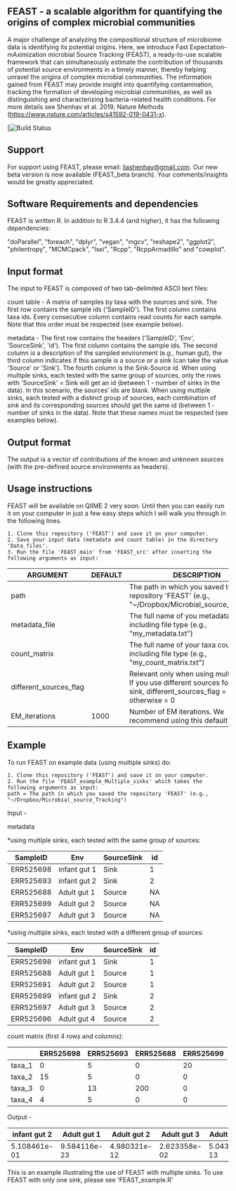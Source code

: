 FEAST - a scalable algorithm for quantifying the origins of complex microbial communities
-----------------------

A major challenge of analyzing the compositional structure of microbiome data is identifying its potential origins. Here, we introduce Fast Expectation-mAximization microbial Source Tracking (FEAST), a ready-to-use scalable framework that can simultaneously estimate the contribution of thousands of potential source environments in a timely manner, thereby helping unravel the origins of complex microbial communities. The information gained from FEAST may provide insight into quantifying contamination, tracking the formation of developing microbial communities, as well as distinguishing and characterizing bacteria-related health conditions.
For more details see Shenhav et al. 2019, Nature Methods (https://www.nature.com/articles/s41592-019-0431-x).

[![Build Status](https://api.travis-ci.org/nchitale/FEAST.svg?branch=FEAST_beta)

Support
-----------------------

For support using FEAST, please email: liashenhav@gmail.com. Our new beta version is now available (FEAST_beta branch). Your comments/insights would be greatly appreciated.


Software Requirements and dependencies
-----------------------

FEAST is written R. In addition to R 3.4.4 (and higher), it has the following dependencies:

"doParallel", "foreach",  "dplyr", "vegan", "mgcv", "reshape2", "ggplot2", "philentropy", "MCMCpack", "lsei", "Rcpp", "RcppArmadillo" and "cowplot".


Input format
-----------------------
The input to FEAST is composed of two tab-delimited ASCII text files:

count table  - A matrix of samples by taxa with the sources and sink. The first row contains the sample ids ('SampleID'). The first column contains taxa ids. Every consecutive column contains read counts for each sample. Note that this order must be respected (see example below).


metadata -  The first row contains the headers ('SampleID', 'Env', 'SourceSink', 'id'). The first column contains the sample ids. The second column is a description of the sampled environment (e.g., human gut), the third column indicates if this sample is a source or a sink (can take the value 'Source' or 'Sink'). The fourth column is the Sink-Source id.
When using multiple sinks, each tested with the same group of sources, only the rows with 'SourceSink' =  Sink will get an id (between 1 -  number of sinks in the data). In this scenario, the sources’ ids are blank.
When using multiple sinks, each tested with a distinct group of sources, each combination of sink and its corresponding sources should get the same id (between 1 -  number of sinks in the data).
Note that these names must be respected  (see examples below).




Output format
-----------------------

The output is a vector of contributions of the known and unknown sources (with the pre-defined source environments as headers).

Usage instructions
---------------------------

FEAST will be available on QIIME 2 very soon. Until then you can easily run it on your computer in just a few easy steps which I will walk you through in the following lines.


	1. Clone this repository ('FEAST') and save it on your computer.
	2. Save your input data (metadata and count table) in the directory 'Data_files'.
	3. Run the file 'FEAST_main' from 'FEAST_src' after inserting the following arguments as input:


| ARGUMENT | DEFAULT |DESCRIPTION |
| ------------- | ------------- |------------- |
| path  |   |The path in which you saved the repository 'FEAST' (e.g., "~/Dropbox/Microbial_source_Tracking") |
| metadata_file  |   |The full name of you metadata file, including file type (e.g., "my_metadata.txt") |
| count_matrix   |   |The full name of your taxa count matrix, including file type (e.g., "my_count_matrix.txt")  |
| different_sources_flag  |   |Relevant only when using multiple sinks. If you use different sources for each sink, different_sources_flag = 1, otherwise = 0 |
| EM_iterations  | 1000  |Number of EM iterations. We recommend using this default value.   |




Example
---------------------------

To run FEAST on example data (using multiple sinks) do:

	
	1. Clone this repository ('FEAST') and save it on your computer.
	2. Run the file 'FEAST_example_Multiple_sinks' which takes the following arguments as input:
	path = The path in which you saved the repository 'FEAST' (e.g., "~/Dropbox/Microbial_source_Tracking") 
	

Input - 

metadata

*using multiple sinks, each tested with the same group of sources:

| SampleID | Env |SourceSink | id |
| ------------- | ------------- |------------- |-------------|
| ERR525698  |  infant gut 1 | Sink | 1
| ERR525693  |  infant gut 2 | Sink | 2 |
| ERR525688   |  Adult gut 1 | Source| NA |
| ERR525699  |  Adult gut 2 | Source | NA |
| ERR525697  |  Adult gut 3 | Source | NA |


*using multiple sinks, each tested with a different group of sources:

| SampleID | Env |SourceSink | id |
| ------------- | ------------- |------------- |-------------|
| ERR525698  |  infant gut 1 | Sink | 1
| ERR525688   |  Adult gut 1 | Source| 1 |
| ERR525691  |  Adult gut 2 | Source | 1 |
| ERR525699  |  infant gut 2 | Sink | 2 |
| ERR525697  |  Adult gut 3 | Source | 2 |
| ERR525696  |  Adult gut 4 | Source | 2 |


count matrix (first 4 rows and columns):

| | ERR525698 |ERR525693 | ERR525688| ERR525699|
| ------------- | ------------- |------------- |------------- |------------- |
| taxa_1  |  0 | 5 | 0|20 |
| taxa_2  |  15 | 5 | 0|0 |
| taxa_3  |  0 | 13 | 200|0 |
| taxa_4  |  4 | 5 | 0|0 |

 

Output - 

| infant gut 2  |Adult gut 1 | Adult gut 2| Adult gut 3| Adult skin 1 |  Adult skin 2|  Adult skin 3| Soil 1 | Soil 2 | unknown|
| ------------- | ------------- |------------- |------------- |------------- |------------- |------------- |------------- |------------- |------------- |
|  5.108461e-01  |  9.584116e-23 | 4.980321e-12 | 2.623358e-02|5.043635e-13 | 8.213667e-59| 1.773058e-10 |  2.704118e-14 |  3.460067e-02 |  4.283196e-01 |



This is an example illustrating the use of FEAST with multiple sinks. To use FEAST with only one sink, please see 'FEAST_example.R'

